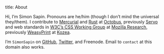 title: About

Hi, I’m Simon Sapin.
Pronouns are he/him (though I don’t mind the universal they/them).
I contribute to [Mercurial](https://www.mercurial-scm.org/)
and [Rust](https://www.rust-lang.org/)
at [Octobus](https://octobus.net/),
previously [Servo](https://servo.org/)
and web standards in [W3C’s CSS Working Group](https://www.w3.org/Style/CSS/)
at [Mozilla Research](https://research.mozilla.org/),
previously [WeasyPrint](http://weasyprint.org) at [Kozea](https://www.kozea.fr/).

I’m `SimonSapin` on [GitHub](https://github.com/SimonSapin),
[Twitter](https://twitter.com/SimonSapin), and Freenode.
Email to `contact` at this domain also works.
